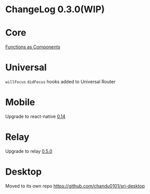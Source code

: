# ChangeLog 0.3.0(WIP)

# Core 

[Functions as Components](../docs/StatelessFunctionComponents.md)

# Universal

`willFocus` `didFocus` hooks added to Universal Router

# Mobile 

Upgrade to react-native [0.14](https://github.com/facebook/react-native/releases/tag/v0.14.2)


# Relay

Upgrade to relay [0.5.0](https://github.com/facebook/relay/blob/master/CHANGELOG.md#050-november-11-2015)


# Desktop

Moved to its own repo https://github.com/chandu0101/sri-desktop 


